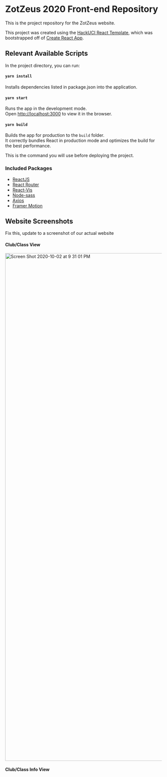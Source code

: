 # ZotZeus 2020 Front-end Repository

This is the project repository for the ZotZeus website.

This project was created using the [HackUCI React Template](https://github.com/hackuci/React-Template), which was bootstrapped off of [Create React App](https://github.com/facebook/create-react-app).

## Relevant Available Scripts 

In the project directory, you can run:

#### `yarn install`

Installs dependencies listed in package.json into the application.

#### `yarn start`

Runs the app in the development mode.<br />
Open [http://localhost:3000](http://localhost:3000) to view it in the browser.

#### `yarn build`

Builds the app for production to the `build` folder.<br />
It correctly bundles React in production mode and optimizes the build for the best performance.

This is the command you will use before deploying the project.

### Included Packages

* [ReactJS](https://reactjs.org/)
* [React Router](https://reactrouter.com/web/guides/quick-start)
* [React-Vis](https://uber.github.io/react-vis/)
* [Node-sass](https://sass-lang.com/)
* [Axios](https://www.npmjs.com/package/axios)
* [Framer Motion](https://www.framer.com/motion/)

## Website Screenshots
Fix this, update to a screenshot of our actual website
#### Club/Class View
<img width="1633" alt="Screen Shot 2020-10-02 at 9 31 01 PM" src="https://user-images.githubusercontent.com/13127625/95133850-c9212680-0716-11eb-8808-8167e208fd63.png">

#### Club/Class Info View
